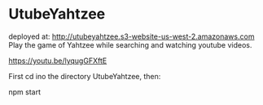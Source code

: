 # UtubeYahtzee
deployed at: http://utubeyahtzee.s3-website-us-west-2.amazonaws.com  
Play the game of Yahtzee while searching and watching youtube videos.  

https://youtu.be/lyqugGFXftE  

First cd ino the directory UtubeYahtzee, then:  

npm start  
